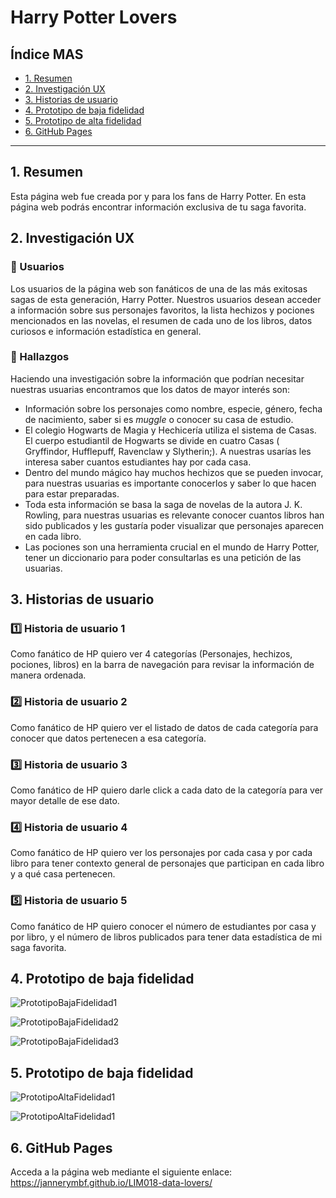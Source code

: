 # Harry Potter Lovers

## Índice MAS

* [1. Resumen](#1-resumen)
* [2. Investigación UX](#2-investigación-ux)
* [3. Historias de usuario](#3-historias-de-usuario)
* [4. Prototipo de baja fidelidad](#4-prototipo-de-baja-fidelidad)
* [5. Prototipo de alta fidelidad](#5-prototipo-de-alta-fidelidad)
* [6. GitHub Pages](#5-github-pages)
***

## 1. Resumen

Esta página web fue creada por y para los fans de Harry Potter. En esta página web 
podrás encontrar información exclusiva de tu saga favorita.

## 2. Investigación UX

### :bust_in_silhouette: Usuarios

Los usuarios de la página web son fanáticos de una de las más exitosas sagas de esta generación, Harry Potter. Nuestros usuarios desean acceder a información sobre sus personajes favoritos, la lista hechizos y pociones mencionados en las novelas, el resumen de cada uno de los libros, datos curiosos e información estadística en general.

### :mag_right: Hallazgos

Haciendo una investigación sobre la información que podrían necesitar
nuestras usuarias encontramos que los datos de mayor interés son:

- Información sobre los personajes como nombre, especie, género, fecha de
  nacimiento, saber si es _muggle_ o conocer su casa de estudio.
- El colegio Hogwarts de Magia y Hechicería utiliza el sistema de Casas.
  El cuerpo estudiantil de Hogwarts se divide en cuatro Casas ( Gryffindor,
  Hufflepuff, Ravenclaw y Slytherin;). A nuestras usarías les interesa saber
  cuantos estudiantes hay por cada casa.
- Dentro del mundo mágico hay muchos hechizos que se pueden invocar, para
  nuestras usuarias es importante conocerlos y saber lo que hacen
  para estar preparadas.
- Toda esta información se basa la saga de novelas de la autora J. K. Rowling,
  para nuestras usuarias es relevante conocer cuantos libros han sido publicados
  y les gustaría poder visualizar que personajes aparecen en cada libro.
- Las pociones son una herramienta crucial en el mundo de Harry Potter,
  tener un diccionario para poder consultarlas es una petición de las usuarias.

## 3. Historias de usuario

### :one: Historia de usuario 1
Como fanático de HP quiero ver 4 categorías (Personajes, hechizos, pociones, libros) en la barra de navegación para revisar la información de manera ordenada.
### :two: Historia de usuario 2
Como fanático de HP quiero ver el listado de datos de cada categoría para conocer que datos pertenecen a esa categoría.
### :three: Historia de usuario 3 
Como fanático de HP quiero darle click a cada dato de la categoría para ver mayor detalle de ese dato.
### :four: Historia de usuario 4
Como fanático de HP quiero ver los personajes por cada casa y por cada libro para tener contexto general de personajes que participan en cada libro y a qué casa pertenecen.
### :five: Historia de usuario 5
Como fanático de HP quiero conocer el número de estudiantes por casa y por libro, y el número de libros publicados para tener data estadística de mi saga favorita.

## 4. Prototipo de baja fidelidad

![PrototipoBajaFidelidad1](pictures/Prototype1.jpg)

![PrototipoBajaFidelidad2](pictures/Prototype2.jpg)

![PrototipoBajaFidelidad3](pictures/Prototype3.jpg)

## 5. Prototipo de baja fidelidad

![PrototipoAltaFidelidad1](pictures/HPDesktop.png)

![PrototipoAltaFidelidad1](pictures/HPMobile.png)

## 6. GitHub Pages

Acceda a la página web mediante el siguiente enlace: https://jannerymbf.github.io/LIM018-data-lovers/


